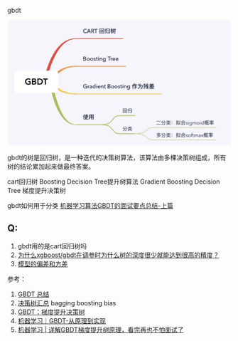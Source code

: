 gbdt

![图 6](images/1b25ee7f65e2ff6b3dc0dddc022e45b637215b1895393e6b4083bebdadf4e090.png)  

gbdt的树是回归树，是一种迭代的决策树算法，该算法由多棵决策树组成，所有树的结论累加起来做最终答案。

cart回归树
Boosting Decision Tree提升树算法
Gradient Boosting Decision Tree 梯度提升决策树

gbdt如何用于分类
[机器学习算法GBDT的面试要点总结-上篇](https://www.cnblogs.com/ModifyRong/p/7744987.html)


## Q:
1. gbdt用的是cart回归树吗
2. [为什么xgboost/gbdt在调参时为什么树的深度很少就能达到很高的精度？](https://www.zhihu.com/question/45487317)
3. [模型的偏差和方差](https://blog.csdn.net/qq_41951186/article/details/82534050)

参考：
1. [GBDT 总结](https://zhuanlan.zhihu.com/p/105497113)
2. [决策树汇总](https://zhuanlan.zhihu.com/p/103235259)
bagging boosting bias
3. [GBDT：梯度提升决策树](https://zhuanlan.zhihu.com/p/30654833)
4. [机器学习｜GBDT-从原理到实现](https://zhuanlan.zhihu.com/p/113397045)
5. [机器学习 | 详解GBDT梯度提升树原理，看完再也不怕面试了](https://zhuanlan.zhihu.com/p/169568445)